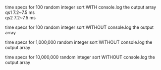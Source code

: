 time specs for 100 random integer sort WITH console.log the output array
\
qs1 7.2~7.5 ms
\
qs2 7.2~7.5 ms

time specs for 100 random integer sort WITHOUT console.log the output array

time specs for 1,000,000 random integer sort WITHOUT console.log the output array

time specs for 10,000,000 random integer sort WITHOUT console.log the output array
